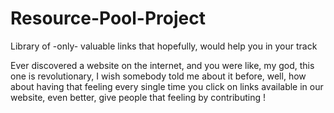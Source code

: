 # Resource-Pool-Project
Library of -only- valuable links that hopefully, would help you in your track

Ever discovered a website on the internet, and you were like, my god, this one is revolutionary, I wish somebody told me about it before, well, how about having that feeling every single time you click on links available in our website, even better, give people that feeling by contributing !
